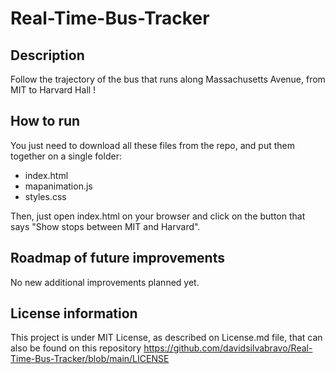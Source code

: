 # Real-Time-Bus-Tracker
## Description
Follow the trajectory of the bus that runs along Massachusetts Avenue, from MIT to Harvard Hall !

## How to run
You just need to download all these files from the repo, and put them together on a single folder:
- index.html
- mapanimation.js
- styles.css

Then, just open index.html on your browser and click on the button that says "Show stops between MIT and Harvard".

## Roadmap of future improvements
No new additional improvements planned yet.

## License information
This project is under MIT License, as described on License.md file, that can also be found on this repository
https://github.com/davidsilvabravo/Real-Time-Bus-Tracker/blob/main/LICENSE
